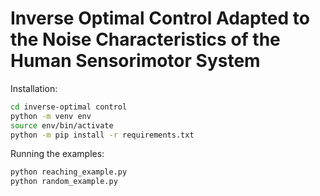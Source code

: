 # Inverse Optimal Control Adapted to the Noise Characteristics of the Human Sensorimotor System

Installation:

```bash
cd inverse-optimal control
python -m venv env
source env/bin/activate
python -m pip install -r requirements.txt
```

Running the examples:

```bash
python reaching_example.py
python random_example.py
```


